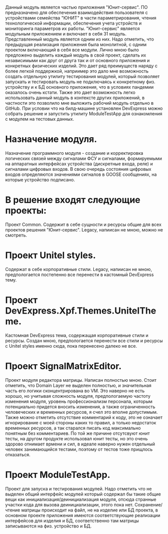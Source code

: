 Данный модуль является частью приложения "Юнит-сервис". ПО  предназначено для обеспечения взаимодействия пользователя с устройствами
семейства "ЮНИТ" в части параметрирования, чтения технологической информации, обеспечения
учета устройств и мониторинга параметров их работы. "Юнит-сервис" является модульным приложением и включает в себя 31 модуль. Представленный модуль является одним из них. Надо отметить, что предыдущая реализация приложения была монолитной, с одним проектом включающий в себя все модули. Лично мною было предложено выделить каждый модуль в свой проект, сделать их независимыми как друг от друга так и от основного приложения и конкретных физических изделий. Это дает ряд преимуществ наряду с более легкой поддержкой, наприимер это дало мне возможность создать отдельную утилиту тестирования модулей, который позволяет запускать и тестировать модуль не подключаясь к конкретному физ. устройству и к БД основного приложения, что в условиях пандемии оказалось очень кстати. Также это дает возможность легко использовать данный модуль в контексте других приложений, в частности это позволило мне выложить рабочий модуль отдельно в GitHub. При условии что на билд-машине установлен DevExpress можно собрать решение и запустить утилиту ModuleTestApp для ознакомления с модулем на тестовых данных.  

# Назначение модуля. 
Назначение программного модуля - создание и корректировка логических связей между сигналами ФСУ и сигналами, формируемыми на аппаратных интерфейсах устройства (дискретные входа, реле) и сигналами цифровых входов. В свою очередь состояния цифровых входов определяются значениями сигналов в GOOSE сообщениях, на которые устройство подписано.

# В решение входят следующие проекты:
Проект Common. Содержит в себе сущности и ресурсы общие для всех проектов решения "Юнит-сервис". Legacy, напиисан не мною, можно не смотреть.

# Проект Unitel styles.
Содержат в себе корпоративные стили. Legacy, напиисан не мною, предпологается постепенно все перенести в кастомный DevExpress тему.

# Проект DevExpress.Xpf.Themes.UnitelTheme.
Кастомная DevExpress тема, содержащая корпоративные стили и ресурсы. Создан мною, предпологается перенести все стили и ресурсы с Unitel styles именно сюда, пока перенесено далеко не все.

# Проект SignalMatrixEditor.
Проект модуля редактора матрицы. Написан полностью мною. Стоит отметить, что Domain Layer не выделен полностью, и значительная часть его логики сконцентрирована во VM. Это наверно не есть хорошо, но учитывая сложность модуля, предпологаемую частоту изменения модуля, уровень профессионализм персонала, которым потенциально придется вносить изменения, а также ограниченность человеческих и временных ресурсов, я счел это вполне допустимым. Также можно отметить отсутствие комментарий к коду, это не означает игнорирование с моей стороны каких то правил, а только недостаток временных ресурсов, а так старался писать код максимально понятным без комментариев. По той же причине отсутсвуют юнит тесты, на другом продукте использовал юнит тесты, но это очень здорово отнимает врмени и сил, в идеале наверно нужен отдельный человек занимающийся тестами, поэтому от тестов тоже прищлось отказаться.

# Проект ModuleTestApp.
Проект для запуска и тестирования модулей. Надо отметить что не выделен общий интерфейс модулей который содержал бы такие общие вещи как инициализация/деинициализация модуля, отсюда странные участки кода для вызова деинициализации, этого пока нет. Сохранение/чтение матрицы происходит на файл, не на изделие или БД проекта, в основном проекте приложения имеются соответствующие реализации интерфейсов для изделия и БД, соответственно там матрицы записываются на физ. устройство и БД.
